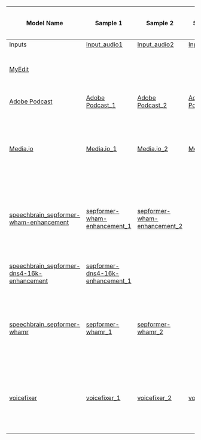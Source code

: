 | **Model Name** |**Sample 1** | **Sample 2**| **Sample 3**| **Sample 4** |**Comment**|**Is code / API available ?**|
|------------|----------|----------|----------|----------|----------|-----------|
|    Inputs  |[Input_audio1](https://drive.google.com/file/d/1mPQhWAFTvSLjGDNtj7K752ikyGpc0ZUh/view?usp=drive_link)|[Input_audio2](https://drive.google.com/file/d/1Fz9FTHnFmC0wQcLGhI_4KjIurqTkZ1i7/view?usp=drive_link)|[Input_audio3](https://drive.google.com/file/d/1oq-rCvg1lU3iXgntXo_aBp_TbfQ-Y9vo/view?usp=drive_link)|[Input_audio4](https://drive.google.com/file/d/1064j5e2AZeUl87BIyIrmuDHU8gk4M1eN/view?usp=sharing)|||
|[MyEdit](https://myedit.online/en/audio-editor/speech-enhancement)||||[MyEdit4](https://drive.google.com/file/d/1UgoYiOAXe7jHRlmCFa871Ddk9kj2o9K4/view?usp=drive_link)|perfectly denoising the audio|Available but download one per day|
|[Adobe Podcast](https://podcast.adobe.com/enhance#)|[Adobe Podcast_1](https://drive.google.com/file/d/1gzWvXx5JZVdaIVH2AfrLSKQrxmwfwJkd/view?usp=drive_link)|[Adobe Podcast_2](https://drive.google.com/file/d/1pQbeYTRJDMHnmKBmMBamfgXuVR8Ug3xP/view?usp=drive_link)|[Adobe Podcast_3](https://drive.google.com/file/d/1a51nTT0vlu2_droahHJstIr4t9gCkoA8/view?usp=drive_link)|[Adobe Podcast_4](https://drive.google.com/file/d/1rXXvw8VSd-bl1kUleW9Y4K5KQOjaZHSx/view?usp=drive_link)|perfectly denoising the audio|Yes|
|[Media.io](https://www.media.io/remove-background-noise-from-audio.html)|[Media.io_1](https://drive.google.com/file/d/1CBT825WoV-JNwLshmMzLnjQTP0ivm_De/view?usp=drive_link)|[Media.io_2](https://drive.google.com/file/d/1XeI8kfHIeQ7EDLRtkSeb3R1sFSfIeDOm/view?usp=drive_link)|[Media.io_3](https://drive.google.com/file/d/1Q0NCCKsJpjY4SJFfvV5RPv4i4Yi11V_D/view?usp=drive_link)|[Media.io_4](https://drive.google.com/file/d/1jr3Vx4PTNhoyflrWMR4Fa_5lKqHqB8bq/view?usp=sharing)|A little noise remains and reduces the intensity of the sound|Available but download one per day|
|[speechbrain_sepformer-wham-enhancement](https://huggingface.co/speechbrain/sepformer-wham-enhancement)|[sepformer-wham-enhancement_1](https://drive.google.com/file/d/1XM7AAaHoQASQI9fn5yxV-azjCQgQyed9/view?usp=drive_link)|[sepformer-wham-enhancement_2](https://drive.google.com/file/d/1o45D9_I3QCKKFaV7Kz9NyI8CT5IVTVkq/view?usp=drive_link)||[sepformer-wham-enhancement_4](https://drive.google.com/file/d/1_rpCWiBss2skGvrEgi2mRGiXkYsTVa-D/view?usp=sharing)|it dose run to some extent but not enough for very precise output|Yes|
|[speechbrain_sepformer-dns4-16k-enhancement](https://huggingface.co/speechbrain/sepformer-dns4-16k-enhancement)|[sepformer-dns4-16k-enhancement_1](https://drive.google.com/file/d/1uHlHl2-WN9rHRKPB87n4v-EGXhiaASuP/view?usp=drive_link)|||[sepformer-dns4-16k-enhancement_4](https://drive.google.com/file/d/1N2ICTl3DIWB12iGIc4R_p9ehKyxXM1a5/view?usp=sharing)|the sound is not as clear as original sound|Yes|
|[speechbrain_sepformer-whamr](https://huggingface.co/speechbrain/sepformer-whamr)|[sepformer-whamr_1](https://drive.google.com/file/d/1gmlc62AZyOfwKdpQLuDnfjSNVva4JNso/view?usp=drive_link)|[sepformer-whamr_2](https://drive.google.com/file/d/1-XSRvXBN72L-I5Efpc9_v-GustKcJGeF/view?usp=drive_link)||[sepformer-whamr_4](https://drive.google.com/file/d/1Pk4iPzlbe3XbhMAyfoW_FQKMTgDOUG4_/view?usp=sharing)|it denoise good but in some audio cut outs some parts of speech or tones|Yes|
|[voicefixer](https://huggingface.co/spaces/voicefixer/voicefixer)|[voicefixer_1](https://drive.google.com/file/d/1z_RtuCHqO1255Qvf_afCH_DQtxWehdw-/view?usp=drive_link)|[voicefixer_2](https://drive.google.com/file/d/1e_U5bOjJWGNUw_rZmqStDG1kQ3F8dYqk/view?usp=drive_link)|[voicefixer_3](https://drive.google.com/file/d/1M8RL2d5PKiqHG9EBTvit7t9p5hkukG5o/view?usp=drive_link)|[voicefixer_4](https://drive.google.com/file/d/1dHhq2xrG4FEMlb8V2gK514Sfn420m-kE/view?usp=drive_link)|it does well in denoising but in some audio degrade quality of voice|Yes|

